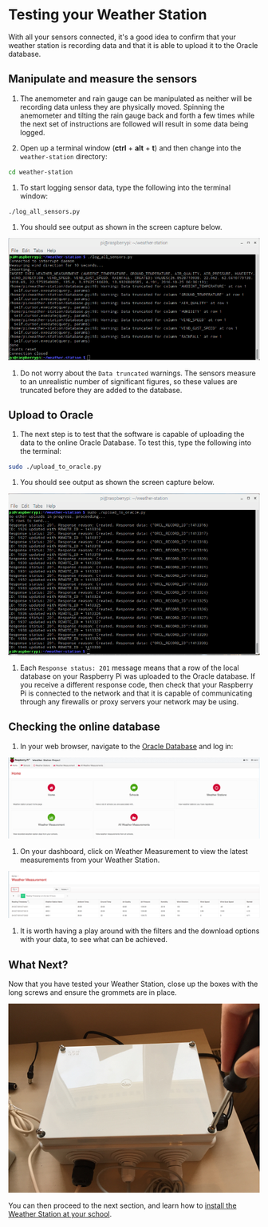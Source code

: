 # Testing your Weather Station

With all your sensors connected, it's a good idea to confirm that your weather station is recording data and that it is able to upload it to the Oracle database.

## Manipulate and measure the sensors
1. The anemometer and rain gauge can be manipulated as neither will be recording data unless they are physically moved. Spinning the anemometer and tilting the rain gauge back and forth a few times while the next set of instructions are followed will result in some data being logged. 

1. Open up a terminal window (**ctrl** + **alt** + **t**) and then change into the `weather-station` directory:

  ```bash
  cd weather-station
  ```

1. To start logging sensor data, type the following into the terminal window:

  ```bash
  ./log_all_sensors.py
  ```

1. You should see output as shown in the screen capture below.

  ![](images/test_01.png)

1. Do not worry about the `Data truncated` warnings. The sensors measure to an unrealistic number of significant figures, so these values are truncated before they are added to the database.

## Upload to Oracle

1. The next step is to test that the software is capable of uploading the data to the online Oracle Database. To test this, type the following into the terminal:

  ```bash
  sudo ./upload_to_oracle.py
  ```

1. You should see output as shown the screen capture below.

  ![](images/test_02.png)

1. Each `Response status: 201` message means that a row of the local database on your Raspberry Pi was uploaded to the Oracle database. If you receive a different response code, then check that your Raspberry Pi is connected to the network and that it is capable of communicating through any firewalls or proxy servers your network may be using.

## Checking the online database

1. In your web browser, navigate to the [Oracle Database](https://apex.oracle.com/pls/apex/f?p=81290:LOGIN_DESKTOP:0:::::&tz=1:00) and log in:

  ![](images/test_03.png)

1. On your dashboard, click on Weather Measurement to view the latest measurements from your Weather Station.

  ![](images/test_04.png)

1. It is worth having a play around with the filters and the download options with your data, to see what can be achieved.

## What Next?

Now that you have tested your Weather Station, close up the boxes with the long screws and ensure the grommets are in place. 

  ![](images/close_up_station.png)

You can then proceed to the next section, and learn how to [install the Weather Station at your school](siting.md).
